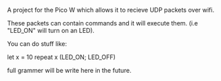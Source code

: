 A project for the Pico W which allows it to recieve UDP packets over wifi.

These packets can contain commands and it will execute them. (i.e "LED_ON" will turn on an LED).

You can do stuff like:

let x = 10
repeat x (LED_ON; LED_OFF)

full grammer will be write here in the future.
